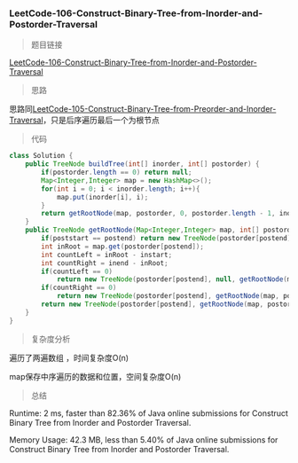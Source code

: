 ### LeetCode-106-Construct-Binary-Tree-from-Inorder-and-Postorder-Traversal

> 题目链接

[LeetCode-106-Construct-Binary-Tree-from-Inorder-and-Postorder-Traversal](https://leetcode.com/problems/construct-binary-tree-from-inorder-and-postorder-traversal/)

> 思路

思路同[LeetCode-105-Construct-Binary-Tree-from-Preorder-and-Inorder-Traversal](https://leetcode.com/problems/construct-binary-tree-from-preorder-and-inorder-traversal/)，只是后序遍历最后一个为根节点

> 代码

```java
class Solution {
    public TreeNode buildTree(int[] inorder, int[] postorder) {
        if(postorder.length == 0) return null;
        Map<Integer,Integer> map = new HashMap<>();
        for(int i = 0; i < inorder.length; i++){
            map.put(inorder[i], i);
        }
        return getRootNode(map, postorder, 0, postorder.length - 1, inorder, 0, inorder.length - 1);
    }
    public TreeNode getRootNode(Map<Integer,Integer> map, int[] postorder, int poststart, int postend, int[] inorder, int instart, int inend){
        if(poststart == postend) return new TreeNode(postorder[postend]);
        int inRoot = map.get(postorder[postend]);
        int countLeft = inRoot - instart;
        int countRight = inend - inRoot;
        if(countLeft == 0)
            return new TreeNode(postorder[postend], null, getRootNode(map, postorder, poststart , postend - 1, inorder, instart + 1, inend));
        if(countRight == 0)
            return new TreeNode(postorder[postend], getRootNode(map, postorder, poststart, postend - 1, inorder, instart, inend - 1), null);
        return new TreeNode(postorder[postend], getRootNode(map, postorder, poststart, poststart + countLeft - 1, inorder, instart, inRoot - 1), getRootNode(map, postorder, poststart + countLeft, postend - 1, inorder, inRoot + 1, inend));
    }
}
```

> 复杂度分析

遍历了两遍数组 ，时间复杂度O(n)

map保存中序遍历的数据和位置，空间复杂度O(n)

> 总结

Runtime: 2 ms, faster than 82.36% of Java online submissions for Construct Binary Tree from Inorder and Postorder Traversal.

Memory Usage: 42.3 MB, less than 5.40% of Java online submissions for Construct Binary Tree from Inorder and Postorder Traversal.
